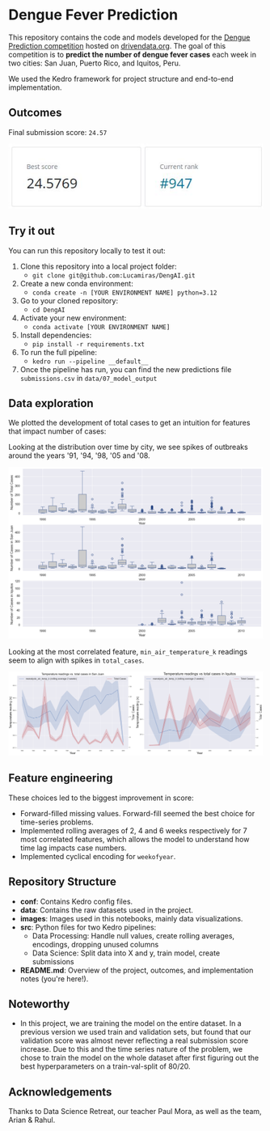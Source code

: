 # Dengue Fever Prediction

This repository contains the code and models developed for the [Dengue Prediction competition](https://www.drivendata.org/competitions/44/dengai-predicting-disease-spread/page/80/) hosted on [drivendata.org](https://www.drivendata.org). The goal of this competition is to **predict the number of dengue fever cases** each week in two cities: San Juan, Puerto Rico, and Iquitos, Peru.

We used the Kedro framework for project structure and end-to-end implementation.

## Outcomes

Final submission score: ``24.57``

![Screenshot of our best score](images/best_score.jpg)

## Try it out
You can run this repository locally to test it out:
1. Clone this repository into a local project folder: 
    - ``git clone git@github.com:Lucamiras/DengAI.git``
2. Create a new conda environment:
    - ``conda create -n [YOUR ENVIRONMENT NAME] python=3.12``
3. Go to your cloned repository:
    - ``cd DengAI``
4. Activate your new environment:
    - ``conda activate [YOUR ENVIRONMENT NAME]``
5. Install dependencies:
    - ``pip install -r requirements.txt``
6. To run the full pipeline:
    - ``kedro run --pipeline __default__``
7. Once the pipeline has run, you can find the new predictions file ``submissions.csv`` in ``data/07_model_output``

## Data exploration
We plotted the development of total cases to get an intuition for features that impact number of cases:

Looking at the distribution over time by city, we see spikes of outbreaks around the years '91, '94, '98, '05 and '08.

![Graph of total cases](images/box_total_by_city.png)

Looking at the most correlated feature, ``min_air_temperature_k`` readings seem to align with spikes in ``total_cases``.

![Graph of total cases and temperature](images/line_min_air_temp.png)

## Feature engineering
These choices led to the biggest improvement in score:
- Forward-filled missing values. Forward-fill seemed the best choice for time-series problems.
- Implemented rolling averages of 2, 4 and 6 weeks respectively for 7 most correlated features, which allows the model to understand how time lag impacts case numbers.
- Implemented cyclical encoding for ``weekofyear``.

## Repository Structure
- **conf**: Contains Kedro config files.
- **data**: Contains the raw datasets used in the project.
- **images**: Images used in this notebooks, mainly data visualizations.
- **src**: Python files for two Kedro pipelines:
    - Data Processing: Handle null values, create rolling averages, encodings, dropping unused columns
    - Data Science: Split data into X and y, train model, create submissions
- **README.md**: Overview of the project, outcomes, and implementation notes (you're here!).

## Noteworthy
- In this project, we are training the model on the entire dataset. In a previous version we used train and validation sets, but found that our validation score was almost never reflecting a real submission score increase. Due to this and the time series nature of the problem, we chose to train the model on the whole dataset after first figuring out the best hyperparameters on a train-val-split of 80/20.

## Acknowledgements
Thanks to Data Science Retreat, our teacher Paul Mora, as well as the team, Arian & Rahul.